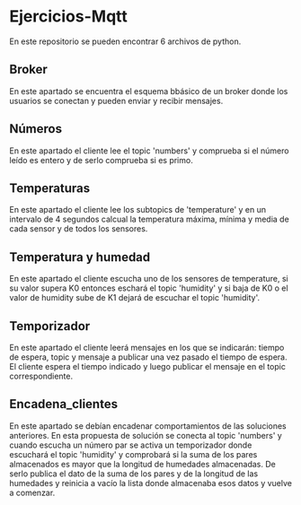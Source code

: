 # Ejercicios-Mqtt
En este repositorio se pueden encontrar 6 archivos de python.
## Broker
En este apartado se encuentra el esquema bbásico de un broker donde los usuarios se conectan y pueden enviar y recibir mensajes.
## Números 
En este apartado el cliente lee el topic 'numbers' y comprueba si el número leído es entero y de serlo comprueba si es primo.

## Temperaturas 
En este apartado el cliente lee los subtopics de 'temperature' y en un intervalo de 4 segundos calcual la temperatura máxima, mínima y media de cada sensor y de todos los sensores.
## Temperatura y humedad 
En este apartado el cliente escucha uno de los sensores de temperature, si su valor supera K0 entonces eschará el topic 'humidity' y si baja de K0 o el valor de humidity sube de K1 dejará de escuchar el topic 'humidity'.
## Temporizador 
En este apartado el cliente leerá mensajes en los que se indicarán: tiempo de espera, topic y mensaje a publicar una vez pasado el tiempo de espera. El cliente espera el tiempo indicado y luego publicar el mensaje en el topic correspondiente.
## Encadena_clientes
En este apartado se debían encadenar comportamientos de las soluciones anteriores. En esta propuesta de solución se conecta al topic 'numbers' y cuando escucha un número par se activa un temporizador donde escuchará el topic 'humidity' y comprobará si la suma de los pares almacenados es mayor que la longitud de humedades almacenadas. De serlo publica el dato de la suma de los pares y de la longitud de las humedades y reinicia a vacío la lista donde almacenaba esos datos y vuelve a comenzar.
